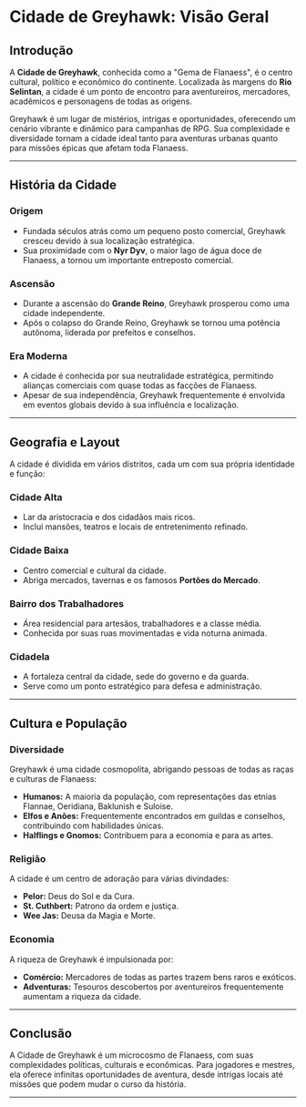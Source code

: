 # Cidade de Greyhawk: Visão Geral

## Introdução

A **Cidade de Greyhawk**, conhecida como a "Gema de Flanaess", é o centro cultural, político e econômico do continente. Localizada às margens do **Rio Selintan**, a cidade é um ponto de encontro para aventureiros, mercadores, acadêmicos e personagens de todas as origens.

Greyhawk é um lugar de mistérios, intrigas e oportunidades, oferecendo um cenário vibrante e dinâmico para campanhas de RPG. Sua complexidade e diversidade tornam a cidade ideal tanto para aventuras urbanas quanto para missões épicas que afetam toda Flanaess.

---

## História da Cidade

### Origem
- Fundada séculos atrás como um pequeno posto comercial, Greyhawk cresceu devido à sua localização estratégica.
- Sua proximidade com o **Nyr Dyv**, o maior lago de água doce de Flanaess, a tornou um importante entreposto comercial.

### Ascensão
- Durante a ascensão do **Grande Reino**, Greyhawk prosperou como uma cidade independente.
- Após o colapso do Grande Reino, Greyhawk se tornou uma potência autônoma, liderada por prefeitos e conselhos.

### Era Moderna
- A cidade é conhecida por sua neutralidade estratégica, permitindo alianças comerciais com quase todas as facções de Flanaess.
- Apesar de sua independência, Greyhawk frequentemente é envolvida em eventos globais devido à sua influência e localização.

---

## Geografia e Layout

A cidade é dividida em vários distritos, cada um com sua própria identidade e função:

### **Cidade Alta**
- Lar da aristocracia e dos cidadãos mais ricos.
- Inclui mansões, teatros e locais de entretenimento refinado.

### **Cidade Baixa**
- Centro comercial e cultural da cidade.
- Abriga mercados, tavernas e os famosos **Portões do Mercado**.

### **Bairro dos Trabalhadores**
- Área residencial para artesãos, trabalhadores e a classe média.
- Conhecida por suas ruas movimentadas e vida noturna animada.

### **Cidadela**
- A fortaleza central da cidade, sede do governo e da guarda.
- Serve como um ponto estratégico para defesa e administração.

---

## Cultura e População

### Diversidade
Greyhawk é uma cidade cosmopolita, abrigando pessoas de todas as raças e culturas de Flanaess:
- **Humanos:** A maioria da população, com representações das etnias Flannae, Oeridiana, Baklunish e Suloise.
- **Elfos e Anões:** Frequentemente encontrados em guildas e conselhos, contribuindo com habilidades únicas.
- **Halflings e Gnomos:** Contribuem para a economia e para as artes.

### Religião
A cidade é um centro de adoração para várias divindades:
- **Pelor:** Deus do Sol e da Cura.
- **St. Cuthbert:** Patrono da ordem e justiça.
- **Wee Jas:** Deusa da Magia e Morte.

### Economia
A riqueza de Greyhawk é impulsionada por:
- **Comércio:** Mercadores de todas as partes trazem bens raros e exóticos.
- **Adventuras:** Tesouros descobertos por aventureiros frequentemente aumentam a riqueza da cidade.

---

## Conclusão

A Cidade de Greyhawk é um microcosmo de Flanaess, com suas complexidades políticas, culturais e econômicas. Para jogadores e mestres, ela oferece infinitas oportunidades de aventura, desde intrigas locais até missões que podem mudar o curso da história.

---